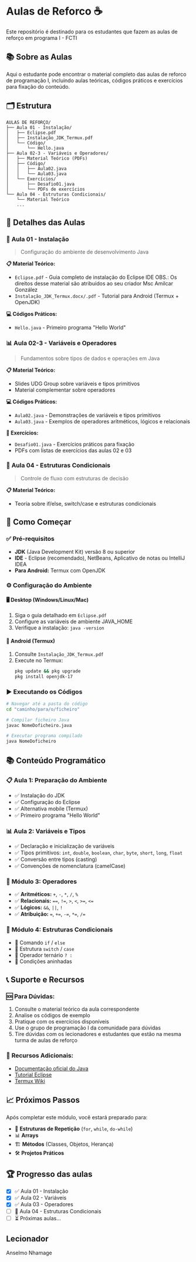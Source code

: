 # Aulas de Reforco ☕
Este repositório é destinado para os estudantes que fazem as aulas de reforço em programa I - FCTI

## 📚 Sobre as Aulas

Aqui o estudante pode encontrar o material completo das aulas de reforco de programação I, incluindo aulas teóricas, códigos práticos e exercícios para fixação do conteúdo.

## 🗂️ Estrutura

```
AULAS DE REFORÇO/
├── Aula 01 - Instalação/
│   ├── Eclipse.pdf
│   ├── Instalação_JDK_Termux.pdf
│   └── Código/
│       └── Hello.java
├── Aula 02-3 - Variáveis e Operadores/
│   ├── Material Teórico (PDFs)
│   ├── Código/
│   │   ├── Aula02.java
│   │   └── Aula03.java
│   └── Exercícios/
│       ├── Desafio01.java
│       └── PDFs de exercícios
└── Aula 04 - Estruturas Condicionais/
    └── Material Teórico
    ...
```

## 📖 Detalhes das Aulas

### 🔧 **Aula 01 - Instalação**
> Configuração do ambiente de desenvolvimento Java

**📋 Material Teórico:**
- `Eclipse.pdf` - Guia completo de instalação do Eclipse IDE OBS.: Os direitos desse material são atribuidos ao seu criador Msc Amilcar González
- `Instalação_JDK_Termux.docx/.pdf` - Tutorial para Android (Termux + OpenJDK)

**💻 Códigos Práticos:**
- `Hello.java` - Primeiro programa "Hello World"

### 📊 **Aula 02-3 - Variáveis e Operadores**
> Fundamentos sobre tipos de dados e operações em Java

**📋 Material Teórico:**
- Slides UDG Group sobre variáveis e tipos primitivos
- Material complementar sobre operadores

**💻 Códigos Práticos:**
- `Aula02.java` - Demonstrações de variáveis e tipos primitivos
- `Aula03.java` - Exemplos de operadores aritméticos, lógicos e relacionais

**🎯 Exercícios:**
- `Desafio01.java` - Exercícios práticos para fixação
- PDFs com listas de exercícios das aulas 02 e 03

### 🔀 **Aula 04 - Estruturas Condicionais**
> Controle de fluxo com estruturas de decisão

**📋 Material Teórico:**
- Teoria sobre if/else, switch/case e estruturas condicionais

## 🚀 Como Começar

### ✅ Pré-requisitos
- **JDK** (Java Development Kit) versão 8 ou superior
- **IDE** - Eclipse (recomendado), NetBeans, Aplicativo de notas ou IntelliJ IDEA
- **Para Android:** Termux com OpenJDK

### ⚙️ Configuração do Ambiente

#### 🖥️ Desktop (Windows/Linux/Mac)
1. Siga o guia detalhado em `Eclipse.pdf`
2. Configure as variáveis de ambiente JAVA_HOME
3. Verifique a instalação: `java -version`

#### 📱 Android (Termux)
1. Consulte `Instalação_JDK_Termux.pdf`
2. Execute no Termux:
   ```bash
   pkg update && pkg upgrade
   pkg install openjdk-17
   ```

### ▶️ Executando os Códigos

```bash
# Navegar até a pasta do código
cd "caminho/para/o/ficheiro"

# Compilar ficheiro Java
javac NomeDoficheiro.java

# Executar programa compilado
java NomeDoficheiro
```

## 📚 Conteúdo Programático

### 📋 **Aula 1: Preparação do Ambiente**
- ✅ Instalação do JDK
- ✅ Configuração do Eclipse
- ✅ Alternativa mobile (Termux)
- ✅ Primeiro programa "Hello World"

### 📊 **Aula 2: Variáveis e Tipos**
- ✅ Declaração e inicialização de variáveis
- ✅ Tipos primitivos: `int`, `double`, `boolean`, `char`, `byte`, `short`, `long`, `float`
- ✅ Conversão entre tipos (casting)
- ✅ Convenções de nomenclatura (camelCase)

### 🔢 **Módulo 3: Operadores**
- ✅ **Aritméticos:** `+`, `-`, `*`, `/`, `%`
- ✅ **Relacionais:** `==`, `!=`, `>`, `<`, `>=`, `<=`
- ✅ **Lógicos:** `&&`, `||`, `!`
- ✅ **Atribuição:** `=`, `+=`, `-=`, `*=`, `/=`

### 🔀 **Módulo 4: Estruturas Condicionais**
- 🔄 Comando `if` / `else`
- 🔄 Estrutura `switch` / `case`
- 🔄 Operador ternário `? :`
- 🔄 Condições aninhadas

## 📞 Suporte e Recursos

### 🆘 **Para Dúvidas:**
1. Consulte o material teórico da aula correspondente
2. Analise os códigos de exemplo
3. Pratique com os exercícios disponíveis
4. Use o grupo de programação I da comunidade para dúvidas
5. Tire dúvidas com os lecionadores e estudantes que estão na mesma turma de aulas de reforço

### 🔗 **Recursos Adicionais:**
- [Documentação oficial do Java](https://docs.oracle.com/javase/)
- [Tutorial Eclipse](https://www.eclipse.org/getting_started/)
- [Termux Wiki](https://wiki.termux.com/wiki/Main_Page)

## 📈 Próximos Passos

Após completar este módulo, você estará preparado para:

- 🔄 **Estruturas de Repetição** (`for`, `while`, `do-while`)
- 📊 **Arrays**
- 🏗️ **Métodos** (Classes, Objetos, Herança)
- 🛠️ **Projetos Práticos**

## 🏆 Progresso das aulas

- [x] ✅ Aula 01 - Instalação
- [x] ✅ Aula 02 - Variáveis  
- [x] ✅ Aula 03 - Operadores
- [ ] 🔄 Aula 04 - Estruturas Condicionais
- [ ] ⏳ Próximas aulas...

## Lecionador
Anselmo Nhamage